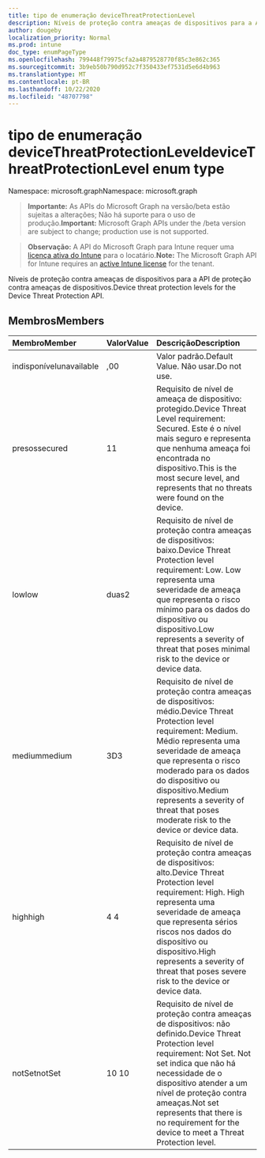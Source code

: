 ```yaml
---
title: tipo de enumeração deviceThreatProtectionLevel
description: Níveis de proteção contra ameaças de dispositivos para a API de proteção contra ameaças de dispositivos.
author: dougeby
localization_priority: Normal
ms.prod: intune
doc_type: enumPageType
ms.openlocfilehash: 799448f79975cfa2a4879528770f85c3e862c365
ms.sourcegitcommit: 3b9eb50b790d952c7f350433ef7531d5e6d4b963
ms.translationtype: MT
ms.contentlocale: pt-BR
ms.lasthandoff: 10/22/2020
ms.locfileid: "48707798"
---
```

# <a name="devicethreatprotectionlevel-enum-type"></a><span data-ttu-id="20898-103">tipo de enumeração deviceThreatProtectionLevel</span><span class="sxs-lookup"><span data-stu-id="20898-103">deviceThreatProtectionLevel enum type</span></span>

<span data-ttu-id="20898-104">Namespace: microsoft.graph</span><span class="sxs-lookup"><span data-stu-id="20898-104">Namespace: microsoft.graph</span></span>

> <span data-ttu-id="20898-105">**Importante:** As APIs do Microsoft Graph na versão/beta estão sujeitas a alterações; Não há suporte para o uso de produção.</span><span class="sxs-lookup"><span data-stu-id="20898-105">**Important:** Microsoft Graph APIs under the /beta version are subject to change; production use is not supported.</span></span>

> <span data-ttu-id="20898-106">**Observação:** A API do Microsoft Graph para Intune requer uma [licença ativa do Intune](https://go.microsoft.com/fwlink/?linkid=839381) para o locatário.</span><span class="sxs-lookup"><span data-stu-id="20898-106">**Note:** The Microsoft Graph API for Intune requires an [active Intune license](https://go.microsoft.com/fwlink/?linkid=839381) for the tenant.</span></span>

<span data-ttu-id="20898-107">Níveis de proteção contra ameaças de dispositivos para a API de proteção contra ameaças de dispositivos.</span><span class="sxs-lookup"><span data-stu-id="20898-107">Device threat protection levels for the Device Threat Protection API.</span></span>

## <a name="members"></a><span data-ttu-id="20898-108">Membros</span><span class="sxs-lookup"><span data-stu-id="20898-108">Members</span></span>
|<span data-ttu-id="20898-109">Membro</span><span class="sxs-lookup"><span data-stu-id="20898-109">Member</span></span>|<span data-ttu-id="20898-110">Valor</span><span class="sxs-lookup"><span data-stu-id="20898-110">Value</span></span>|<span data-ttu-id="20898-111">Descrição</span><span class="sxs-lookup"><span data-stu-id="20898-111">Description</span></span>|
|:---|:---|:---|
|<span data-ttu-id="20898-112">indisponível</span><span class="sxs-lookup"><span data-stu-id="20898-112">unavailable</span></span>|<span data-ttu-id="20898-113">,0</span><span class="sxs-lookup"><span data-stu-id="20898-113">0</span></span>|<span data-ttu-id="20898-114">Valor padrão.</span><span class="sxs-lookup"><span data-stu-id="20898-114">Default Value.</span></span> <span data-ttu-id="20898-115">Não usar.</span><span class="sxs-lookup"><span data-stu-id="20898-115">Do not use.</span></span>|
|<span data-ttu-id="20898-116">presos</span><span class="sxs-lookup"><span data-stu-id="20898-116">secured</span></span>|<span data-ttu-id="20898-117">1</span><span class="sxs-lookup"><span data-stu-id="20898-117">1</span></span>|<span data-ttu-id="20898-118">Requisito de nível de ameaça de dispositivo: protegido.</span><span class="sxs-lookup"><span data-stu-id="20898-118">Device Threat Level requirement: Secured.</span></span> <span data-ttu-id="20898-119">Este é o nível mais seguro e representa que nenhuma ameaça foi encontrada no dispositivo.</span><span class="sxs-lookup"><span data-stu-id="20898-119">This is the most secure level, and represents that no threats were found on the device.</span></span>|
|<span data-ttu-id="20898-120">low</span><span class="sxs-lookup"><span data-stu-id="20898-120">low</span></span>|<span data-ttu-id="20898-121">duas</span><span class="sxs-lookup"><span data-stu-id="20898-121">2</span></span>|<span data-ttu-id="20898-122">Requisito de nível de proteção contra ameaças de dispositivos: baixo.</span><span class="sxs-lookup"><span data-stu-id="20898-122">Device Threat Protection level requirement: Low.</span></span> <span data-ttu-id="20898-123">Low representa uma severidade de ameaça que representa o risco mínimo para os dados do dispositivo ou dispositivo.</span><span class="sxs-lookup"><span data-stu-id="20898-123">Low represents a severity of threat that poses minimal risk to the device or device data.</span></span>|
|<span data-ttu-id="20898-124">medium</span><span class="sxs-lookup"><span data-stu-id="20898-124">medium</span></span>|<span data-ttu-id="20898-125">3D</span><span class="sxs-lookup"><span data-stu-id="20898-125">3</span></span>|<span data-ttu-id="20898-126">Requisito de nível de proteção contra ameaças de dispositivos: médio.</span><span class="sxs-lookup"><span data-stu-id="20898-126">Device Threat Protection level requirement: Medium.</span></span> <span data-ttu-id="20898-127">Médio representa uma severidade de ameaça que representa o risco moderado para os dados do dispositivo ou dispositivo.</span><span class="sxs-lookup"><span data-stu-id="20898-127">Medium represents a severity of threat that poses moderate risk to the device or device data.</span></span>|
|<span data-ttu-id="20898-128">high</span><span class="sxs-lookup"><span data-stu-id="20898-128">high</span></span>|<span data-ttu-id="20898-129">4 </span><span class="sxs-lookup"><span data-stu-id="20898-129">4</span></span>|<span data-ttu-id="20898-130">Requisito de nível de proteção contra ameaças de dispositivos: alto.</span><span class="sxs-lookup"><span data-stu-id="20898-130">Device Threat Protection level requirement: High.</span></span> <span data-ttu-id="20898-131">High representa uma severidade de ameaça que representa sérios riscos nos dados do dispositivo ou dispositivo.</span><span class="sxs-lookup"><span data-stu-id="20898-131">High represents a severity of threat that poses severe risk to the device or device data.</span></span>|
|<span data-ttu-id="20898-132">notSet</span><span class="sxs-lookup"><span data-stu-id="20898-132">notSet</span></span>|<span data-ttu-id="20898-133">10 </span><span class="sxs-lookup"><span data-stu-id="20898-133">10</span></span>|<span data-ttu-id="20898-134">Requisito de nível de proteção contra ameaças de dispositivos: não definido.</span><span class="sxs-lookup"><span data-stu-id="20898-134">Device Threat Protection level requirement: Not Set.</span></span> <span data-ttu-id="20898-135">Not set indica que não há necessidade de o dispositivo atender a um nível de proteção contra ameaças.</span><span class="sxs-lookup"><span data-stu-id="20898-135">Not set represents that there is no requirement for the device to meet a Threat Protection level.</span></span>|





